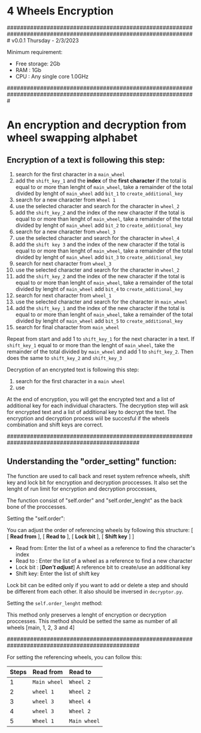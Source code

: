 # 4 Wheels Encryption

#################################################################################################################
v0.0.1
Thursday - 2/3/2023

Minimum requirement:
- Free storage: 2Gb
- RAM         : 1Gb
- CPU         : Any single core 1.0GHz

#################################################################################################################

# An encryption and decryption from wheel swapping alphabet

## Encryption of a text is following this step:
1) search for the first character in a `main_wheel`
2) add the `shift_key_1` and the **index** of the **first character**
   if the total is equal to or more than lenght of `main_wheel`, take a remainder of the total divided by lenght of `main_wheel`
   add `bit_1` to `create_additional_key`
3) search for a new character from `Wheel 1`
4) use the selected character and search for the character in `wheel_2`
5) add the `shift_key_2` and the index of the new character
   if the total is equal to or more than lenght of `main_wheel`, take a remainder of the total divided by lenght of `main_wheel`
   add `bit_2` to `create_additional_key`
6) search for a new character from `wheel_3`
7) use the selected character and search for the character in `wheel_4`
8) add the `shift key 3` and the index of the new character
   if the total is equal to or more than lenght of `main_wheel`, take a remainder of the total divided by lenght of `main_wheel`
   add `bit_3` to `create_additional_key`
9) search for next character from `wheel_3`
10) use the selected character and search for the character in `wheel_2`
11) add the `shift_key_2` and the index of the new character
   if the total is equal to or more than lenght of `main_wheel`, take a remainder of the total divided by lenght of `main_wheel`
   add `bit_4` to `create_additional_key`
12) search for next character from `wheel_1`
13) use the selected character and search for the character in `main_wheel`
14) add the `shift_key_1` and the index of the new character
   if the total is equal to or more than lenght of `main_wheel`, take a remainder of the total divided by lenght of `main_wheel`
   add `bit_5` to `create_additional_key`
15) search for final character from `main_wheel`

Repeat from start and add 1 to `shift_key_1` for the next character in a text. If `shift_key_1` equal to or more than the lenght
of `main_wheel`, take the remainder of the total divided by `main_wheel` and add 1 to `shift_key_2`. Then does the same to
`shift_key_2` and `shift_key_3`

Decryption of an encrypted text is following this step:
1) search for the first character in a `main wheel`
2) use

At the end of encryption, you will get the encrypted text and a list of additional key for each individual
characters. The decryption step will ask for encrypted text and a list of additional key to decrypt the text.
The encryption and decryption process wiil be succesful if the wheels combination and shift keys are correct.

################################################################################################

## Understanding the "order_setting" function:

The function are used to call back and reset system refrence wheels, shift key and lock bit for encryption and decryption
proccesses. It also set the lenght of run limit for encryption and decryption proccesses,

The function consist of "self.order" and "self.order_lenght" as the back bone of the proccesses.

Setting the "self.order":

You can adjust the order of referencing wheels by following this structure:
\[
\[ **Read from** ],
\[ **Read to** ],
\[ **Lock bit** ],
\[ **Shift key** ]
]

- Read from: Enter the list of a wheel as a reference to find the character's index
- Read to  : Enter the list of a wheel as a reference to find a new character
- Lock bit : \[***Don't adjust***] A reference bit to create/use an additional key
- Shift key: Enter the list of shift key

Lock bit can be edited only if you want to add or delete a step and should be different from each other. It also should be
inversed in `decryptor.py`.

Setting the `self.order_lenght` method:

This method only preserves a lenght of encryption or decryption proccesses. This method should be setted the same as number
of all wheels \[main, 1, 2, 3 and 4]

################################################################################################

For setting the referencing wheels, you can follow this:

|Steps|Read from|Read to|
|:---|:---|:---|
|1|`Main wheel`|`Wheel 2`|
|2|`wheel 1`|`Wheel 2`|
|3|`wheel 3`|`Wheel 4`|
|4|`wheel 3`|`Wheel 2`|
|5|`Wheel 1`|`Main wheel`|







